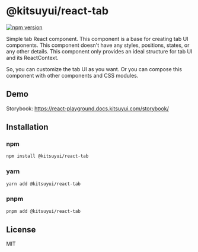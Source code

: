 # @kitsuyui/react-tab

[![npm version](https://badge.fury.io/js/@kitsuyui%2Freact-tab.svg)](https://badge.fury.io/js/@kitsuyui%2Freact-tab)

Simple tab React component.
This component is a base for creating tab UI components.
This component doesn't have any styles, positions, states, or any other details.
This component only provides an ideal structure for tab UI and its ReactContext.

So, you can customize the tab UI as you want.
Or you can compose this component with other components and CSS modules.

## Demo

Storybook: https://react-playground.docs.kitsuyui.com/storybook/

## Installation

### npm

```sh
npm install @kitsuyui/react-tab
```

### yarn

```sh
yarn add @kitsuyui/react-tab
```

### pnpm

```sh
pnpm add @kitsuyui/react-tab
```

## License

MIT

